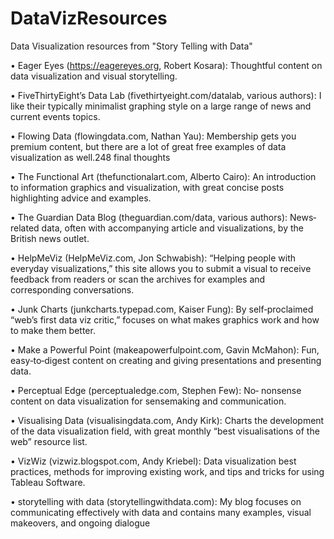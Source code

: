 # DataVizResources
Data Visualization resources from "Story Telling with Data"

•	 Eager Eyes (https://eagereyes.org, Robert Kosara): Thoughtful content on data visualization and visual storytelling.

•	 FiveThirtyEight’s Data Lab (fivethirtyeight.com/datalab, various authors): I like their typically minimalist graphing style on a large range of news and current events topics.

•	 Flowing Data (flowingdata.com, Nathan Yau): Membership gets you premium content, but there are a lot of great free examples of data visualization as well.248 final thoughts

•	 The Functional Art (thefunctionalart.com, Alberto Cairo): An introduction to information graphics and visualization, with great concise posts highlighting advice and examples.

•	 The Guardian Data Blog (theguardian.com/data, various authors): News‐related data, often with accompanying article and visualizations, by the British news outlet.

•	 HelpMeViz (HelpMeViz.com, Jon Schwabish): “Helping people with everyday visualizations,” this site allows you to submit a visual to receive feedback from readers or scan the archives for examples and corresponding conversations.

•	 Junk Charts (junkcharts.typepad.com, Kaiser Fung): By self‐proclaimed “web’s first data viz critic,” focuses on what makes graphics work and how to make them better.

•	 Make a Powerful Point (makeapowerfulpoint.com, Gavin McMahon): Fun, easy‐to‐digest content on creating and giving
presentations and presenting data.

•	 Perceptual Edge (perceptualedge.com, Stephen Few): No‐ nonsense content on data visualization for sensemaking and communication.

•	 Visualising Data (visualisingdata.com, Andy Kirk): Charts the development of the data visualization field, with great monthly “best visualisations of the web” resource list.

•	 VizWiz (vizwiz.blogspot.com, Andy Kriebel): Data visualization best practices, methods for improving existing work, and tips and tricks for using Tableau Software.

•	 storytelling with data (storytellingwithdata.com): My blog focuses on communicating effectively with data and contains many examples, visual makeovers, and ongoing dialogue
